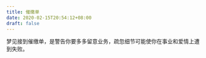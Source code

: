 ```yaml
---
title: 催缴单
date: 2020-02-15T20:54:12+08:00
draft: false
---
```


梦见接到催缴单，是警告你要多多留意业务，疏忽细节可能使你在事业和爱情上遭到失败。

